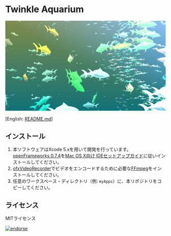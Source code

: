 # Twinkle Aquarium

![screen shot](./frontispiece.jpg "スクリーンショット")

[English: [README.md](./README.md)]

## インストール

1. 本ソフトウェアはXcode 5.xを用いて開発を行っています。[openFrameworks 0.7.4](http://www.openframeworks.cc/download/older.html)を[Mac OS X向け IDEセットアップガイド](http://www.openframeworks.cc/setup/xcode/)に従いインストールしてください。
2. [ofxVideoRecorder](https://github.com/timscaffidi/ofxVideoRecorder)でビデオをエンコードするために必要な[FFmpeg](http://ffmpeg.org/)をインストールしてください。
3. 任意のワークスペース・ディレクトリ（例: `myApps`）に、本リポジトリをコピーしてください。

## ライセンス

MITライセンス

[![endorse](https://api.coderwall.com/shinnn/endorsecount.png)](https://coderwall.com/shinnn)